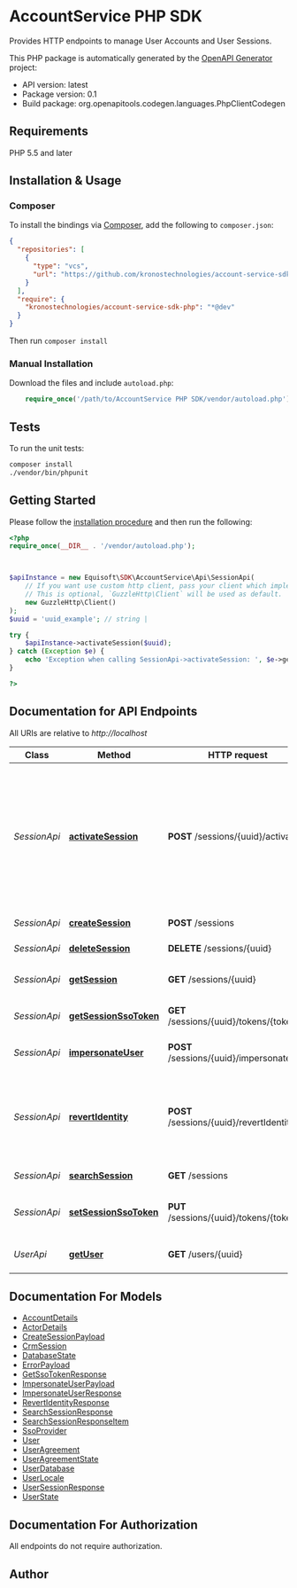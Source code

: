 # AccountService PHP SDK

Provides HTTP endpoints to manage User Accounts and User Sessions.

This PHP package is automatically generated by the [OpenAPI Generator](https://openapi-generator.tech) project:

- API version: latest
- Package version: 0.1
- Build package: org.openapitools.codegen.languages.PhpClientCodegen

## Requirements

PHP 5.5 and later

## Installation & Usage

### Composer

To install the bindings via [Composer](http://getcomposer.org/), add the following to `composer.json`:

```json
{
  "repositories": [
    {
      "type": "vcs",
      "url": "https://github.com/kronostechnologies/account-service-sdk-php.git"
    }
  ],
  "require": {
    "kronostechnologies/account-service-sdk-php": "*@dev"
  }
}
```

Then run `composer install`

### Manual Installation

Download the files and include `autoload.php`:

```php
    require_once('/path/to/AccountService PHP SDK/vendor/autoload.php');
```

## Tests

To run the unit tests:

```bash
composer install
./vendor/bin/phpunit
```

## Getting Started

Please follow the [installation procedure](#installation--usage) and then run the following:

```php
<?php
require_once(__DIR__ . '/vendor/autoload.php');



$apiInstance = new Equisoft\SDK\AccountService\Api\SessionApi(
    // If you want use custom http client, pass your client which implements `GuzzleHttp\ClientInterface`.
    // This is optional, `GuzzleHttp\Client` will be used as default.
    new GuzzleHttp\Client()
);
$uuid = 'uuid_example'; // string | 

try {
    $apiInstance->activateSession($uuid);
} catch (Exception $e) {
    echo 'Exception when calling SessionApi->activateSession: ', $e->getMessage(), PHP_EOL;
}

?>
```

## Documentation for API Endpoints

All URIs are relative to *http://localhost*

Class | Method | HTTP request | Description
------------ | ------------- | ------------- | -------------
*SessionApi* | [**activateSession**](docs/Api/SessionApi.md#activatesession) | **POST** /sessions/{uuid}/activate | Allow activation for sessions created with activate&#x3D;false. This may be extended to activate specific services. Inactive sessions are not allowed to be used by first-party application (crm, fna).
*SessionApi* | [**createSession**](docs/Api/SessionApi.md#createsession) | **POST** /sessions | Create a user session.
*SessionApi* | [**deleteSession**](docs/Api/SessionApi.md#deletesession) | **DELETE** /sessions/{uuid} | Delete a user session.
*SessionApi* | [**getSession**](docs/Api/SessionApi.md#getsession) | **GET** /sessions/{uuid} | Get detailed information about a user session.
*SessionApi* | [**getSessionSsoToken**](docs/Api/SessionApi.md#getsessionssotoken) | **GET** /sessions/{uuid}/tokens/{tokenId} | Get a stored sso token for the session
*SessionApi* | [**impersonateUser**](docs/Api/SessionApi.md#impersonateuser) | **POST** /sessions/{uuid}/impersonate | Impersonate the given user context.
*SessionApi* | [**revertIdentity**](docs/Api/SessionApi.md#revertidentity) | **POST** /sessions/{uuid}/revertIdentity | Revert an impersonated session to the context of the \&quot;admin\&quot; user who initiated the impersontation.
*SessionApi* | [**searchSession**](docs/Api/SessionApi.md#searchsession) | **GET** /sessions | List or search session ids.
*SessionApi* | [**setSessionSsoToken**](docs/Api/SessionApi.md#setsessionssotoken) | **PUT** /sessions/{uuid}/tokens/{tokenId} | Store a sso token for the session for a given id/name/type
*UserApi* | [**getUser**](docs/Api/UserApi.md#getuser) | **GET** /users/{uuid} | Get detailed information about a user account.


## Documentation For Models

 - [AccountDetails](docs/Model/AccountDetails.md)
 - [ActorDetails](docs/Model/ActorDetails.md)
 - [CreateSessionPayload](docs/Model/CreateSessionPayload.md)
 - [CrmSession](docs/Model/CrmSession.md)
 - [DatabaseState](docs/Model/DatabaseState.md)
 - [ErrorPayload](docs/Model/ErrorPayload.md)
 - [GetSsoTokenResponse](docs/Model/GetSsoTokenResponse.md)
 - [ImpersonateUserPayload](docs/Model/ImpersonateUserPayload.md)
 - [ImpersonateUserResponse](docs/Model/ImpersonateUserResponse.md)
 - [RevertIdentityResponse](docs/Model/RevertIdentityResponse.md)
 - [SearchSessionResponse](docs/Model/SearchSessionResponse.md)
 - [SearchSessionResponseItem](docs/Model/SearchSessionResponseItem.md)
 - [SsoProvider](docs/Model/SsoProvider.md)
 - [User](docs/Model/User.md)
 - [UserAgreement](docs/Model/UserAgreement.md)
 - [UserAgreementState](docs/Model/UserAgreementState.md)
 - [UserDatabase](docs/Model/UserDatabase.md)
 - [UserLocale](docs/Model/UserLocale.md)
 - [UserSessionResponse](docs/Model/UserSessionResponse.md)
 - [UserState](docs/Model/UserState.md)


## Documentation For Authorization

All endpoints do not require authorization.

## Author



